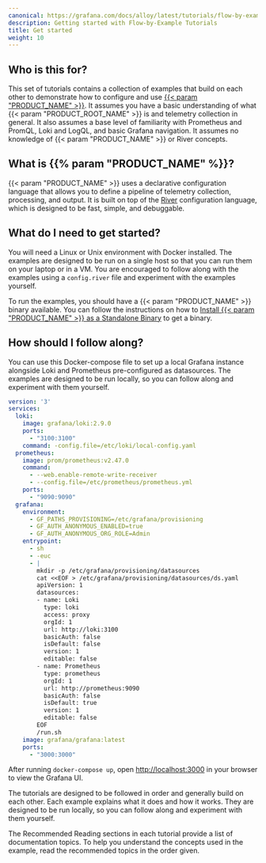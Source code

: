 ```yaml
---
canonical: https://grafana.com/docs/alloy/latest/tutorials/flow-by-example/get-started/
description: Getting started with Flow-by-Example Tutorials
title: Get started
weight: 10
---
```


## Who is this for?

This set of tutorials contains a collection of examples that build on each other to demonstrate how to configure and use [{{< param "PRODUCT_NAME" >}}][alloy].
It assumes you have a basic understanding of what {{< param "PRODUCT_ROOT_NAME" >}} is and telemetry collection in general.
It also assumes a base level of familiarity with Prometheus and PromQL, Loki and LogQL, and basic Grafana navigation.
It assumes no knowledge of {{< param "PRODUCT_NAME" >}} or River concepts.

## What is {{% param "PRODUCT_NAME" %}}?

{{< param "PRODUCT_NAME" >}} uses a declarative configuration language that allows you to define a pipeline of telemetry collection, processing, and output.
It is built on top of the [River][] configuration language, which is designed to be fast, simple, and debuggable.

## What do I need to get started?

You will need a Linux or Unix environment with Docker installed.
The examples are designed to be run on a single host so that you can run them on your laptop or in a VM.
You are encouraged to follow along with the examples using a `config.river` file and experiment with the examples yourself.

To run the examples, you should have a {{< param "PRODUCT_NAME" >}} binary available.
You can follow the instructions on how to [Install {{< param "PRODUCT_NAME" >}} as a Standalone Binary][install] to get a binary.

## How should I follow along?

You can use this Docker-compose file to set up a local Grafana instance alongside Loki and Prometheus pre-configured as datasources.
The examples are designed to be run locally, so you can follow along and experiment with them yourself.

```yaml
version: '3'
services:
  loki:
    image: grafana/loki:2.9.0
    ports:
      - "3100:3100"
    command: -config.file=/etc/loki/local-config.yaml
  prometheus:
    image: prom/prometheus:v2.47.0
    command:
      - --web.enable-remote-write-receiver
      - --config.file=/etc/prometheus/prometheus.yml
    ports:
      - "9090:9090"
  grafana:
    environment:
      - GF_PATHS_PROVISIONING=/etc/grafana/provisioning
      - GF_AUTH_ANONYMOUS_ENABLED=true
      - GF_AUTH_ANONYMOUS_ORG_ROLE=Admin
    entrypoint:
      - sh
      - -euc
      - |
        mkdir -p /etc/grafana/provisioning/datasources
        cat <<EOF > /etc/grafana/provisioning/datasources/ds.yaml
        apiVersion: 1
        datasources:
        - name: Loki
          type: loki
          access: proxy
          orgId: 1
          url: http://loki:3100
          basicAuth: false
          isDefault: false
          version: 1
          editable: false
        - name: Prometheus
          type: prometheus
          orgId: 1
          url: http://prometheus:9090
          basicAuth: false
          isDefault: true
          version: 1
          editable: false
        EOF
        /run.sh
    image: grafana/grafana:latest
    ports:
      - "3000:3000"
```

After running `docker-compose up`, open [http://localhost:3000](http://localhost:3000) in your browser to view the Grafana UI.

The tutorials are designed to be followed in order and generally build on each other.
Each example explains what it does and how it works.
They are designed to be run locally, so you can follow along and experiment with them yourself.

The Recommended Reading sections in each tutorial provide a list of documentation topics.
To help you understand the concepts used in the example, read the recommended topics in the order given.

[alloy]: https://grafana.com/docs/alloy/latest/
[River]: https://github.com/grafana/river
[install]: ../../../setup/install/binary/#install-grafana-agent-in-flow-mode-as-a-standalone-binary
